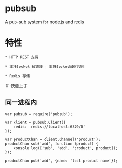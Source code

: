 # pubsub
A pub-sub system for node.js and redis

# 特性

    * HTTP REST 支持

    * 支持Socket 长链接 ; 支持Socket回调机制

    * Redis 存储
	
＃ 快速上手

## 同一进程内

```
var pubsub = require('pubsub');

var client = pubsub.Client({
	redis: 'redis://localhost:6379/0'
});

var productChan = client.Channel('product');
productChan.sub('add', function (product) {
	console.log(['sub', 'add', 'product', product]);
});

productChan.pub('add', {name: 'test product name'});

```

